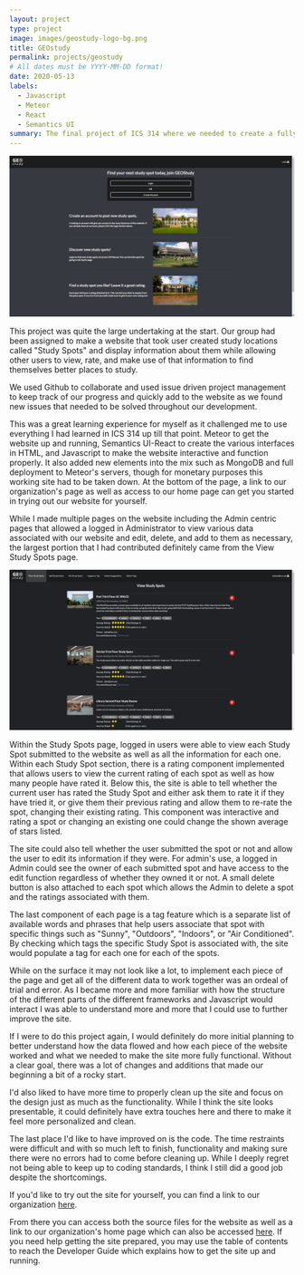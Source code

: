 ```yaml
---
layout: project
type: project
image: images/geostudy-logo-bg.png
title: GEOstudy
permalink: projects/geostudy
# All dates must be YYYY-MM-DD format!
date: 2020-05-13
labels:
  - Javascript
  - Meteor
  - React
  - Semantics UI
summary: The final project of ICS 314 where we needed to create a fully functioning site for adding and rating study locations around UH Campus.
---
```


<img class="ui centered rounded image" src="/images/landing.png">

This project was quite the large undertaking at the start. Our group had been assigned to make a website that took user created study locations called "Study Spots" and display information about them while allowing other users to view, rate, and make use of that information to find themselves better places to study.

We used Github to collaborate and used issue driven project management to keep track of our progress and quickly add to the website as we found new issues that needed to be solved throughout our development.

This was a great learning experience for myself as it challenged me to use everything I had learned in ICS 314 up till that point. Meteor to get the website up and running, Semantics UI-React to create the various interfaces in HTML, and Javascript to make the website interactive and function properly. It also added new elements into the mix such as MongoDB and full deployment to Meteor's servers, though for monetary purposes this working site had to be taken down. At the bottom of the page, a link to our organization's page as well as access to our home page can get you started in trying out our website for yourself.

While I made multiple pages on the website including the Admin centric pages that allowed a logged in Administrator to view various data associated with our website and edit, delete, and add to them as necessary, the largest portion that I had contributed definitely came from the View Study Spots page.

<img class="ui centered rounded image" src="/images/study-spots-admin.png">

Within the Study Spots page, logged in users were able to view each Study Spot submitted to the website as well as all the information for each one. Within each Study Spot section, there is a rating component implemented that allows users to view the current rating of each spot as well as how many people have rated it. Below this, the site is able to tell whether the current user has rated the Study Spot and either ask them to rate it if they have tried it, or give them their previous rating and allow them to re-rate the spot, changing their existing rating. This component was interactive and rating a spot or changing an existing one could change the shown average of stars listed.

The site could also tell whether the user submitted the spot or not and allow the user to edit its information if they were. For admin's use, a logged in Admin could see the owner of each submitted spot and have access to the edit function regardless of whether they owned it or not. A small delete button is also attached to each spot which allows the Admin to delete a spot and the ratings associated with them.

The last component of each page is a tag feature which is a separate list of available words and phrases that help users associate that spot with specific things such as "Sunny", "Outdoors", "Indoors", or "Air Conditioned". By checking which tags the specific Study Spot is associated with, the site would populate a tag for each one for each of the spots.

While on the surface it may not look like a lot, to implement each piece of the page and get all of the different data to work together was an ordeal of trial and error. As I became more and more familiar with how the structure of the different parts of the different frameworks and Javascript would interact I was able to understand more and more that I could use to further improve the site.

If I were to do this project again, I would definitely do more initial planning to better understand how the data flowed and how each piece of the website worked and what we needed to make the site more fully functional. Without a clear goal, there was a lot of changes and additions that made our beginning a bit of a rocky start.

I'd also liked to have more time to properly clean up the site and focus on the design just as much as the functionality. While I think the site looks presentable, it could definitely have extra touches here and there to make it feel more personalized and clean.

The last place I'd like to have improved on is the code. The time restraints were difficult and with so much left to finish, functionality and making sure there were no errors had to come before cleaning up. While I deeply regret not being able to keep up to coding standards, I think I still did a good job despite the shortcomings.

If you'd like to try out the site for yourself, you can find a link to our organization [here](https://github.com/geostudy).

From there you can access both the source files for the website as well as a link to our organization's home page which can also be accessed [here](https://geostudy.github.io/).  If you need help getting the site prepared, you may use the table of contents to reach the Developer Guide which explains how to get the site up and running.
